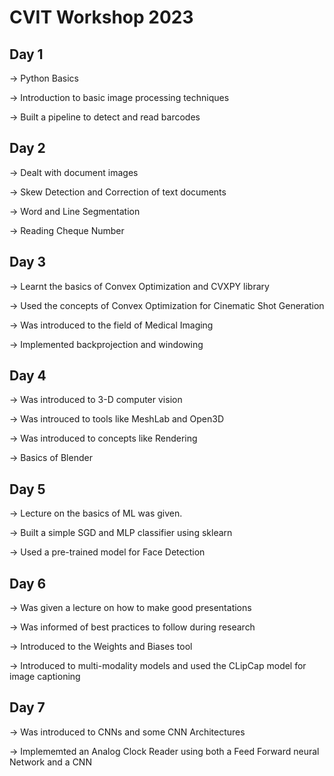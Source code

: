 # CVIT Workshop 2023
## Day 1
-> Python Basics

-> Introduction to basic image processing techniques

-> Built a pipeline to detect and read barcodes
## Day 2
-> Dealt with document images

-> Skew Detection and Correction of text documents

-> Word and Line Segmentation

-> Reading Cheque Number
## Day 3
-> Learnt the basics of Convex Optimization and CVXPY library

-> Used the concepts of Convex Optimization for Cinematic Shot Generation

-> Was introduced to the field of Medical Imaging

-> Implemented backprojection and windowing
## Day 4
-> Was introduced to 3-D computer vision

-> Was introuced to tools like MeshLab and Open3D

-> Was introduced to concepts like Rendering

-> Basics of Blender
## Day 5
-> Lecture on the basics of ML was given.

-> Built a simple SGD and MLP classifier using sklearn

-> Used a pre-trained model for Face Detection
## Day 6
-> Was given a lecture on how to make good presentations

-> Was informed of best practices to follow during research

-> Introduced to the Weights and Biases tool

-> Introduced to multi-modality models and used the CLipCap model for image captioning
## Day 7
-> Was introduced to CNNs and some CNN Architectures

-> Implememted an Analog Clock Reader using both a Feed Forward neural Network and a CNN
